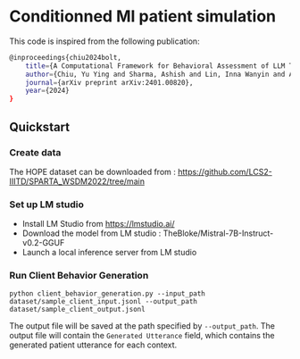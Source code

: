 # Conditionned MI patient simulation

This code is inspired from the following publication:
```bash
@inproceedings{chiu2024bolt,
    title={A Computational Framework for Behavioral Assessment of LLM Therapists},
    author={Chiu, Yu Ying and Sharma, Ashish and Lin, Inna Wanyin and Althoff, Tim},
    journal={arXiv preprint arXiv:2401.00820},
    year={2024}
}
```

## Quickstart

### Create data

The HOPE dataset can be downloaded from : https://github.com/LCS2-IIITD/SPARTA_WSDM2022/tree/main

### Set up LM studio
- Install LM Studio from https://lmstudio.ai/
- Download the model from LM studio : TheBloke/Mistral-7B-Instruct-v0.2-GGUF
- Launch a local inference server from LM studio

###  Run Client Behavior Generation
```
python client_behavior_generation.py --input_path dataset/sample_client_input.jsonl --output_path dataset/sample_client_output.jsonl
```

The output file will be saved at the path specified by `--output_path`. The output file will contain the `Generated Utterance` field, which contains the generated patient utterance for each context.